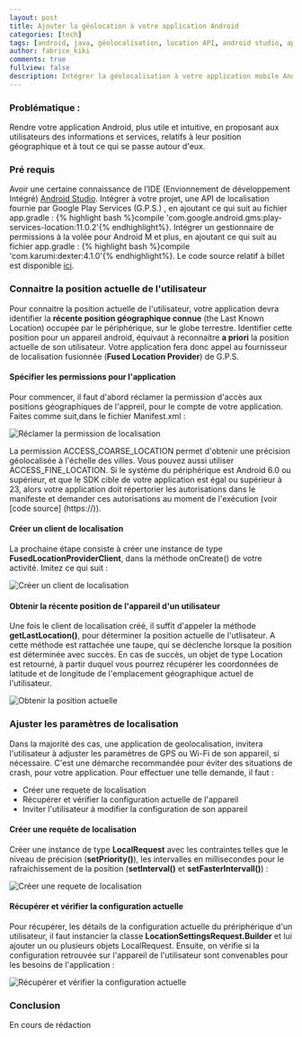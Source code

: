 ```yaml
---
layout: post
title: Ajouter la géolocation à votre application Android
categories: [tech]
tags: [android, java, géolocalisation, location API, android studio, application mobile, google, développement]
author: fabrice_kiki
comments: true
fullview: false
description: Intégrer la géolocalisation à votre application mobile Android, pour apporter aux utilisateurs une expérience plus authentique et réaliste.
---
```

### Problématique :
Rendre votre application Android, plus utile et intuitive, en proposant aux utilisateurs des informations et services, relatifs à leur position géographique et à tout ce qui se passe autour d'eux.

### Pré requis
Avoir une certaine connaissance de l’IDE (Envionnement de développement Intégré) [Android Studio](https://developer.android.com/studio/index.html). Intégrer à votre projet, une API de localisation fournie par Google Play Services (G.P.S.) , en ajoutant ce qui suit au fichier app.gradle : {% highlight bash %}compile 'com.google.android.gms:play-services-location:11.0.2'{% endhighlight%}. Intégrer un gestionnaire de permissions à la volée pour Android M et plus, en ajoutant ce qui suit au fichier app.gradle : {% highlight bash %}compile 'com.karumi:dexter:4.1.0'{% endhighlight%}. Le code source relatif à billet est disponible [ici]().

### Connaitre la position actuelle de l'utilisateur
Pour connaitre la position actuelle de l'utilisateur, votre application devra identifier la **récente position géographique connue** (the Last Known Location) occupée par le périphérique, sur le globe terrestre. Identifier cette position pour un appareil android, équivaut à reconnaitre __a priori__ la position actuelle de son utilisateur. Votre application fera donc appel au fournisseur de localisation fusionnée (__Fused Location Provider__) de G.P.S.

#### Spécifier les permissions pour l'application
Pour commencer, il faut d'abord réclamer la permission d'accès aux positions géographiques de l'appreil, pour le compte de votre application. Faites comme suit,dans le fichier Manifest.xml :

![Réclamer la permission de localisation](../../../../assets/media/2017-07-10-ajouter-la-geolocation-aux-applis-android/add_location_permissions_to_manifest.PNG "Réclamer la permission de localisation")

La permission ACCESS_COARSE_LOCATION permet d'obtenir une précision géolocalisée à l'échelle des villes. Vous pouvez aussi utiliser ACCESS_FINE_LOCATION. Si le système du périphérique est Android 6.0 ou supérieur, et que le SDK cible de votre application est égal ou supérieur à 23, alors votre application doit répertorier les autorisations dans le manifeste et demander ces autorisations au moment de l'exécution (voir [code source] (https://)).


#### Créer un client de localisation
La prochaine étape consiste à créer une instance de type **FusedLocationProviderClient**, dans la méthode onCreate() de votre activité. Imitez ce qui suit :

![Créer un client de localisation](../../../../assets/media/2017-07-10-ajouter-la-geolocation-aux-applis-android/create__fuse_location_provider_instance.PNG "Créer un client de localisation")
 

#### Obtenir la récente position de l'appareil d'un utilisateur
Une fois le client de localisation créé, il suffit d'appeler la méthode __getLastLocation()__, pour déterminer la position actuelle de l'utlisateur. A cette méthode est rattachée une taupe, qui se déclenche lorsque la position est déterminée avec succès. En cas de succès, un objet de type Location est retourné, à partir duquel vous pourrez récupérer les coordonnées de latitude et de longitude de  l'emplacement géographique actuel de l'utilisateur.

![Obtenir la position actuelle](../../../../assets/media/2017-07-10-ajouter-la-geolocation-aux-applis-android/call_get_last_location.PNG "Obtenir la position actuelle")
 

### Ajuster les paramètres de localisation
Dans la majorité des cas, une application de geolocalisation, invitera l'utilisateur à adjuster les paramètres de GPS ou Wi-Fi de son appareil, si nécessaire. C'est une démarche recommandée pour éviter des situations de crash, pour votre application.  Pour effectuer une telle demande, il faut :
* Créer une requete de localisation
* Récupérer et vérifier la configuration actuelle de l'appareil
* Inviter l'utilisateur à modifier la configuration de son appareil

#### Créer une requête de localisation
Créer une instance de type **LocalRequest** avec les contraintes telles que le niveau de précision (__setPriority()__), les intervalles en millisecondes pour le rafraichissement de la position (__setInterval()__ et __setFasterIntervall()__) :

![Créer une requete de localisation](../../../../assets/media/2017-07-10-ajouter-la-geolocation-aux-applis-android/setup_location_request.PNG "Créer une requete de localisation")

#### Récupérer et vérifier la configuration actuelle
Pour récupérer, les détails de la configuration actuelle du prériphérique d'un utilisateur, il faut instancier la classe **LocationSettingsRequest.Builder** et lui ajouter un ou plusieurs objets LocalRequest. Ensuite, on vérifie si la configuration retrouvée sur l'appareil de l'utilisateur sont convenables pour les besoins de l'application :

![Récupérer et vérifier la configuration actuelle](../../../../assets/media/2017-07-10-ajouter-la-geolocation-aux-applis-android/recuperer_et_verifier_configuration.PNG "Récupérer et vérifier la configuration actuelle")


### Conclusion 
En cours de rédaction

